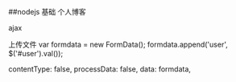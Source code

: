 ##nodejs  基础 个人博客



ajax

上传文件
var formdata = new FormData();
formdata.append('user', $('#user').val());


contentType: false,
processData: false,
data: formdata,
